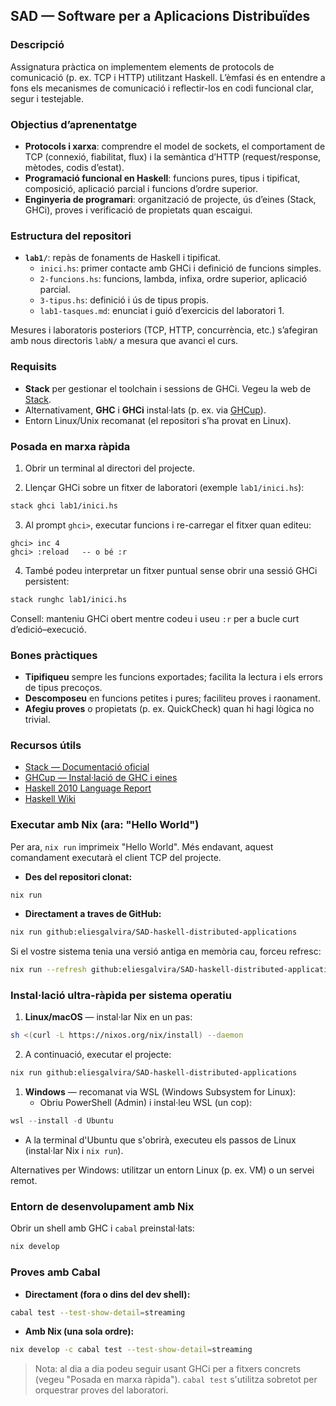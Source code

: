 ## SAD — Software per a Aplicacions Distribuïdes

### Descripció
Assignatura pràctica on implementem elements de protocols de comunicació (p. ex. TCP i HTTP) utilitzant Haskell. L’èmfasi és en entendre a fons els mecanismes de comunicació i reflectir-los en codi funcional clar, segur i testejable.

### Objectius d’aprenentatge
- **Protocols i xarxa**: comprendre el model de sockets, el comportament de TCP (connexió, fiabilitat, flux) i la semàntica d’HTTP (request/response, mètodes, codis d’estat).
- **Programació funcional en Haskell**: funcions pures, tipus i tipificat, composició, aplicació parcial i funcions d’ordre superior.
- **Enginyeria de programari**: organització de projecte, ús d’eines (Stack, GHCi), proves i verificació de propietats quan escaigui.

### Estructura del repositori
- **`lab1/`**: repàs de fonaments de Haskell i tipificat.
  - `inici.hs`: primer contacte amb GHCi i definició de funcions simples.
  - `2-funcions.hs`: funcions, lambda, infixa, ordre superior, aplicació parcial.
  - `3-tipus.hs`: definició i ús de tipus propis.
  - `lab1-tasques.md`: enunciat i guió d’exercicis del laboratori 1.

Mesures i laboratoris posteriors (TCP, HTTP, concurrència, etc.) s’afegiran amb nous directoris `labN/` a mesura que avanci el curs.

### Requisits
- **Stack** per gestionar el toolchain i sessions de GHCi. Vegeu la web de [Stack](https://haskellstack.org).
- Alternativament, **GHC** i **GHCi** instal·lats (p. ex. via [GHCup](https://www.haskell.org/ghcup/)).
- Entorn Linux/Unix recomanat (el repositori s’ha provat en Linux).

### Posada en marxa ràpida
1) Obrir un terminal al directori del projecte.

2) Llençar GHCi sobre un fitxer de laboratori (exemple `lab1/inici.hs`):
```bash
stack ghci lab1/inici.hs
```

3) Al prompt `ghci>`, executar funcions i re-carregar el fitxer quan editeu:
```text
ghci> inc 4
ghci> :reload   -- o bé :r
```

4) També podeu interpretar un fitxer puntual sense obrir una sessió GHCi persistent:
```bash
stack runghc lab1/inici.hs
```

Consell: manteniu GHCi obert mentre codeu i useu `:r` per a bucle curt d’edició–execució.

### Bones pràctiques
- **Tipifiqueu** sempre les funcions exportades; facilita la lectura i els errors de tipus precoços.
- **Descomposeu** en funcions petites i pures; faciliteu proves i raonament.
- **Afegiu proves** o propietats (p. ex. QuickCheck) quan hi hagi lògica no trivial.

### Recursos útils
- [Stack — Documentació oficial](https://docs.haskellstack.org/en/stable/README/)
- [GHCup — Instal·lació de GHC i eines](https://www.haskell.org/ghcup/)
- [Haskell 2010 Language Report](https://www.haskell.org/onlinereport/haskell2010/)
- [Haskell Wiki](https://wiki.haskell.org/Haskell)

### Executar amb Nix (ara: "Hello World")
Per ara, `nix run` imprimeix "Hello World". Més endavant, aquest comandament executarà el client TCP del projecte.

- **Des del repositori clonat:**
```bash
nix run
```

- **Directament a traves de GitHub:**
```bash
nix run github:eliesgalvira/SAD-haskell-distributed-applications
```

Si el vostre sistema tenia una versió antiga en memòria cau, forceu refresc:
```bash
nix run --refresh github:eliesgalvira/SAD-haskell-distributed-applications
```

### Instal·lació ultra-ràpida per sistema operatiu
1) **Linux/macOS** — instal·lar Nix en un pas:
```bash
sh <(curl -L https://nixos.org/nix/install) --daemon
```
2) A continuació, executar el projecte:
```bash
nix run github:eliesgalvira/SAD-haskell-distributed-applications
```

1) **Windows** — recomanat via WSL (Windows Subsystem for Linux):
   - Obriu PowerShell (Admin) i instal·leu WSL (un cop):
```powershell
wsl --install -d Ubuntu
```
   - A la terminal d'Ubuntu que s'obrirà, executeu els passos de Linux (instal·lar Nix i `nix run`).

Alternatives per Windows: utilitzar un entorn Linux (p. ex. VM) o un servei remot.

### Entorn de desenvolupament amb Nix
Obrir un shell amb GHC i `cabal` preinstal·lats:
```bash
nix develop
```

### Proves amb Cabal
- **Directament (fora o dins del dev shell):**
```bash
cabal test --test-show-detail=streaming
```

- **Amb Nix (una sola ordre):**
```bash
nix develop -c cabal test --test-show-detail=streaming
```

> Nota: al dia a dia podeu seguir usant GHCi per a fitxers concrets (vegeu "Posada en marxa ràpida"). `cabal test` s'utilitza sobretot per orquestrar proves del laboratori.
